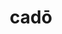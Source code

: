 ---
title: cadō
meaning: to fall
ch: [three, mt, mt1thru4, 7r]
pos: verb
inf: cadere
secondppstem: cad
infend: ere
thirdpp: cecidī
fourthpp: cāsūrus
conjugation: third
derivatives: decadent, cadence, cascade
laudio: ../assets/audio/cado-laudio.mp3
sixms: C
six: y
---